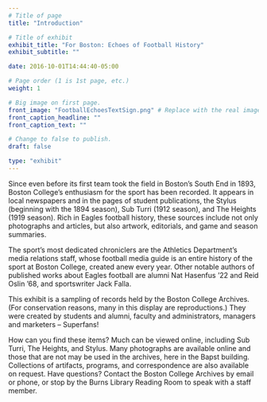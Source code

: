 ```yaml
---
# Title of page
title: "Introduction"

# Title of exhibit
exhibit_title: "For Boston: Echoes of Football History"
exhibit_subtitle: ""

date: 2016-10-01T14:44:40-05:00

# Page order (1 is 1st page, etc.)
weight: 1

# Big image on first page.
front_image: "FootballEchoesTextSign.png" # Replace with the real image
front_caption_headline: ""
front_caption_text: ""

# Change to false to publish.
draft: false

type: "exhibit"
---
```


Since even before its first team took the field in Boston’s South End in 1893, Boston College’s enthusiasm for the sport has been recorded. It appears in local newspapers and in the pages of student publications, the Stylus (beginning with the 1894 season), Sub Turri (1912 season), and The Heights (1919 season). Rich in Eagles football history, these sources include not only photographs and articles, but also artwork, editorials, and game and season summaries.

The sport’s most dedicated chroniclers are the Athletics Department’s media relations staff, whose football media guide is an entire history of the sport at Boston College, created anew every year. Other notable authors of published works about Eagles football are alumni Nat Hasenfus ’22 and Reid Oslin ’68, and sportswriter Jack Falla.

This exhibit is a sampling of records held by the Boston College Archives. (For conservation reasons, many in this display are reproductions.) They were created by students and alumni, faculty and administrators, managers and marketers – Superfans!

How can you find these items? Much can be viewed online, including Sub Turri, The Heights, and Stylus. Many photographs are available online and those that are not may be used in the archives, here in the Bapst building. Collections of artifacts, programs, and correspondence are also available on request. Have questions? Contact the Boston College Archives by email or phone, or stop by the Burns Library Reading Room to speak with a staff member.
